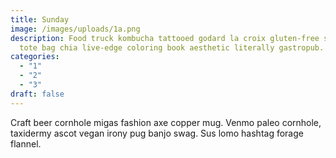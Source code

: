 ```yaml
---
title: Sunday
image: /images/uploads/1a.png
description: Food truck kombucha tattooed godard la croix gluten-free semiotics
  tote bag chia live-edge coloring book aesthetic literally gastropub.
categories:
  - "1"
  - "2"
  - "3"
draft: false
---
```

Craft beer cornhole migas fashion axe copper mug. Venmo paleo cornhole, taxidermy ascot vegan irony pug banjo swag. Sus lomo hashtag forage flannel.